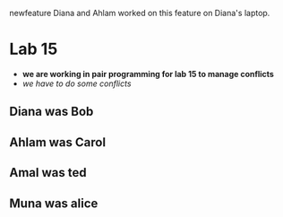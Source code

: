  newfeature
Diana and Ahlam worked on this feature on Diana's laptop.


# Lab 15

- **we are working in pair programming for lab 15 to manage conflicts**
- *we have to do some conflicts*


## Diana was Bob
## Ahlam was Carol


## Amal was ted 
## Muna was alice


